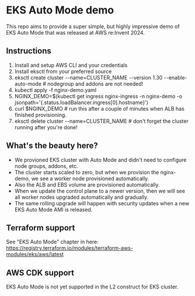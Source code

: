 # EKS Auto Mode demo

This repo aims to provide a super simple, but highly impressive demo of EKS Auto Mode that was released at AWS re:Invent 2024.

## Instructions

1. Install and setup AWS CLI and your credentials
2. Install eksctl from your preferred source
3. eksctl create cluster --name=CLUSTER_NAME --version 1.30 --enable-auto-mode # nodegroup and addons are not needed!
4. kubectl apply -f nginx-demo.yaml
5. NGINX_DEMO=$(kubectl get ingress nginx-ingress -n nginx-demo -o jsonpath='{.status.loadBalancer.ingress[0].hostname}')
6. curl $NGINX_DEMO # run this after a couple of minutes when ALB has finished provisioning.
7. eksctl delete cluster --name=CLUSTER_NAME # don't forget the cluster running after you're done!

## What's the beauty here?

- We provioned EKS cluster with Auto Mode and didn't need to configure node groups, addons, etc.
- The cluster starts scaled to zero, but when we provision the nginx-demo, we see a worker node provisioned automatically.
- Also the ALB and EBS volume are provisioned automatically.
- When we update the control plane to a newer version, then we will see all worker nodes upgraded automatically and gradually.
- The same rolling upgrade will happen with security updates when a new EKS Auto Mode AMI is released.

## Terraform support

See "EKS Auto Mode" chapter in here: https://registry.terraform.io/modules/terraform-aws-modules/eks/aws/latest

## AWS CDK support

EKS Auto Mode is not yet supported in the L2 construct for EKS cluster.
